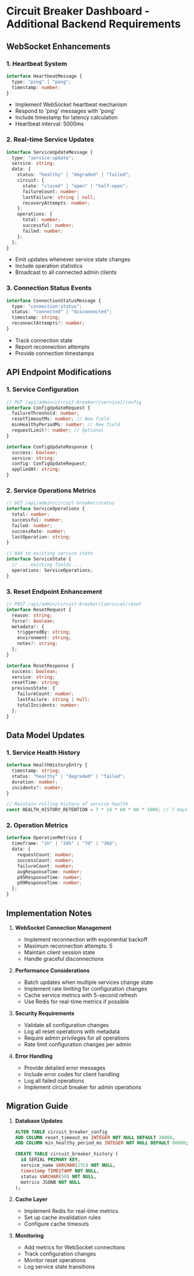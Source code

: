 # Circuit Breaker Dashboard - Additional Backend Requirements

## WebSocket Enhancements

### 1. Heartbeat System

```typescript
interface HeartbeatMessage {
  type: "ping" | "pong";
  timestamp: number;
}
```

- Implement WebSocket heartbeat mechanism
- Respond to 'ping' messages with 'pong'
- Include timestamp for latency calculation
- Heartbeat interval: 5000ms

### 2. Real-time Service Updates

```typescript
interface ServiceUpdateMessage {
  type: "service:update";
  service: string;
  data: {
    status: "healthy" | "degraded" | "failed";
    circuit: {
      state: "closed" | "open" | "half-open";
      failureCount: number;
      lastFailure: string | null;
      recoveryAttempts: number;
    };
    operations: {
      total: number;
      successful: number;
      failed: number;
    };
  };
}
```

- Emit updates whenever service state changes
- Include operation statistics
- Broadcast to all connected admin clients

### 3. Connection Status Events

```typescript
interface ConnectionStatusMessage {
  type: "connection:status";
  status: "connected" | "disconnected";
  timestamp: string;
  reconnectAttempts?: number;
}
```

- Track connection state
- Report reconnection attempts
- Provide connection timestamps

## API Endpoint Modifications

### 1. Service Configuration

```typescript
// PUT /api/admin/circuit-breaker/{service}/config
interface ConfigUpdateRequest {
  failureThreshold: number;
  resetTimeoutMs: number; // New field
  minHealthyPeriodMs: number; // New field
  requestLimit?: number; // Optional
}

interface ConfigUpdateResponse {
  success: boolean;
  service: string;
  config: ConfigUpdateRequest;
  appliedAt: string;
}
```

### 2. Service Operations Metrics

```typescript
// GET /api/admin/circuit-breaker/status
interface ServiceOperations {
  total: number;
  successful: number;
  failed: number;
  successRate: number;
  lastOperation: string;
}

// Add to existing service state
interface ServiceState {
  // ... existing fields ...
  operations: ServiceOperations;
}
```

### 3. Reset Endpoint Enhancement

```typescript
// POST /api/admin/circuit-breaker/{service}/reset
interface ResetRequest {
  reason: string;
  force?: boolean;
  metadata?: {
    triggeredBy: string;
    environment: string;
    notes?: string;
  };
}

interface ResetResponse {
  success: boolean;
  service: string;
  resetTime: string;
  previousState: {
    failureCount: number;
    lastFailure: string | null;
    totalIncidents: number;
  };
}
```

## Data Model Updates

### 1. Service Health History

```typescript
interface HealthHistoryEntry {
  timestamp: string;
  status: "healthy" | "degraded" | "failed";
  duration: number;
  incidents?: number;
}

// Maintain rolling history of service health
const HEALTH_HISTORY_RETENTION = 7 * 24 * 60 * 60 * 1000; // 7 days
```

### 2. Operation Metrics

```typescript
interface OperationMetrics {
  timeframe: "1h" | "24h" | "7d" | "30d";
  data: {
    requestCount: number;
    successCount: number;
    failureCount: number;
    avgResponseTime: number;
    p95ResponseTime: number;
    p99ResponseTime: number;
  };
}
```

## Implementation Notes

1. **WebSocket Connection Management**

   - Implement reconnection with exponential backoff
   - Maximum reconnection attempts: 5
   - Maintain client session state
   - Handle graceful disconnections

2. **Performance Considerations**

   - Batch updates when multiple services change state
   - Implement rate limiting for configuration changes
   - Cache service metrics with 5-second refresh
   - Use Redis for real-time metrics if possible

3. **Security Requirements**

   - Validate all configuration changes
   - Log all reset operations with metadata
   - Require admin privileges for all operations
   - Rate limit configuration changes per admin

4. **Error Handling**
   - Provide detailed error messages
   - Include error codes for client handling
   - Log all failed operations
   - Implement circuit breaker for admin operations

## Migration Guide

1. **Database Updates**

   ```sql
   ALTER TABLE circuit_breaker_config
   ADD COLUMN reset_timeout_ms INTEGER NOT NULL DEFAULT 30000,
   ADD COLUMN min_healthy_period_ms INTEGER NOT NULL DEFAULT 60000;

   CREATE TABLE circuit_breaker_history (
     id SERIAL PRIMARY KEY,
     service_name VARCHAR(255) NOT NULL,
     timestamp TIMESTAMP NOT NULL,
     status VARCHAR(50) NOT NULL,
     metrics JSONB NOT NULL
   );
   ```

2. **Cache Layer**

   - Implement Redis for real-time metrics
   - Set up cache invalidation rules
   - Configure cache timeouts

3. **Monitoring**
   - Add metrics for WebSocket connections
   - Track configuration changes
   - Monitor reset operations
   - Log service state transitions
